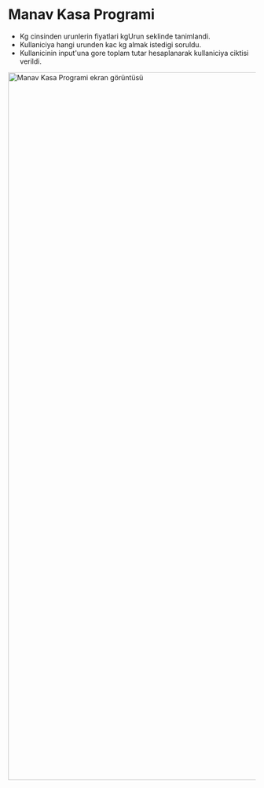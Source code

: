 # Manav Kasa Programi

- Kg cinsinden urunlerin fiyatlari kgUrun seklinde tanimlandi.
- Kullaniciya hangi urunden kac kg almak istedigi soruldu.
- Kullanicinin input'una gore toplam tutar hesaplanarak kullaniciya ciktisi verildi. 

<img width="1440" alt="Manav Kasa Programi ekran görüntüsü" src="https://github.com/suleymankayir/Hafta-1/assets/105708213/e63fb5ce-3bd4-461d-9451-996388e20d57">


